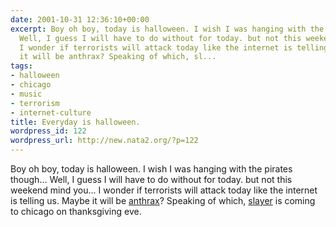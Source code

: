 ```yaml
---
date: 2001-10-31 12:36:10+00:00
excerpt: Boy oh boy, today is halloween. I wish I was hanging with the pirates though...
  Well, I guess I will have to do without for today. but not this weekend mind you...
  I wonder if terrorists will attack today like the internet is telling us. Maybe
  it will be anthrax? Speaking of which, sl...
tags:
- halloween
- chicago
- music
- terrorism
- internet-culture
title: Everyday is halloween.
wordpress_id: 122
wordpress_url: http://new.nata2.org/?p=122
---
```


Boy oh boy, today is halloween. I wish I was hanging with the pirates though... Well, I guess I will have to do without for today. but not this weekend mind you... I wonder if terrorists will attack today like the internet is telling us. Maybe it will be <a href="http://www.observer.co.uk/international/story/0,6903,582222,00.html">anthrax</a>? Speaking of which, <a href="http://www.slayer.net">slayer</a> is coming to chicago on thanksgiving eve.